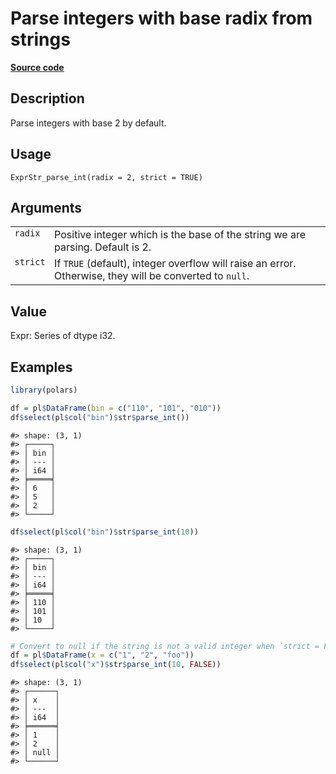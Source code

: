 

# Parse integers with base radix from strings

[**Source code**](https://github.com/pola-rs/r-polars/tree/main/R/expr__string.R#L830)

## Description

Parse integers with base 2 by default.

## Usage

<pre><code class='language-R'>ExprStr_parse_int(radix = 2, strict = TRUE)
</code></pre>

## Arguments

<table>
<tr>
<td style="white-space: nowrap; font-family: monospace; vertical-align: top">
<code id="ExprStr_parse_int_:_radix">radix</code>
</td>
<td>
Positive integer which is the base of the string we are parsing. Default
is 2.
</td>
</tr>
<tr>
<td style="white-space: nowrap; font-family: monospace; vertical-align: top">
<code id="ExprStr_parse_int_:_strict">strict</code>
</td>
<td>
If <code>TRUE</code> (default), integer overflow will raise an error.
Otherwise, they will be converted to <code>null</code>.
</td>
</tr>
</table>

## Value

Expr: Series of dtype i32.

## Examples

``` r
library(polars)

df = pl$DataFrame(bin = c("110", "101", "010"))
df$select(pl$col("bin")$str$parse_int())
```

    #> shape: (3, 1)
    #> ┌─────┐
    #> │ bin │
    #> │ --- │
    #> │ i64 │
    #> ╞═════╡
    #> │ 6   │
    #> │ 5   │
    #> │ 2   │
    #> └─────┘

``` r
df$select(pl$col("bin")$str$parse_int(10))
```

    #> shape: (3, 1)
    #> ┌─────┐
    #> │ bin │
    #> │ --- │
    #> │ i64 │
    #> ╞═════╡
    #> │ 110 │
    #> │ 101 │
    #> │ 10  │
    #> └─────┘

``` r
# Convert to null if the string is not a valid integer when `strict = FALSE`
df = pl$DataFrame(x = c("1", "2", "foo"))
df$select(pl$col("x")$str$parse_int(10, FALSE))
```

    #> shape: (3, 1)
    #> ┌──────┐
    #> │ x    │
    #> │ ---  │
    #> │ i64  │
    #> ╞══════╡
    #> │ 1    │
    #> │ 2    │
    #> │ null │
    #> └──────┘
